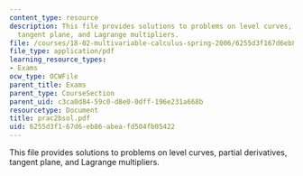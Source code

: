 ```yaml
---
content_type: resource
description: This file provides solutions to problems on level curves, partial derivatives,
  tangent plane, and Lagrange multipliers.
file: /courses/18-02-multivariable-calculus-spring-2006/6255d3f167d6eb86abeafd504fb05422_prac2bsol.pdf
file_type: application/pdf
learning_resource_types:
- Exams
ocw_type: OCWFile
parent_title: Exams
parent_type: CourseSection
parent_uid: c3ca0d84-59c0-d8e0-0dff-196e231a668b
resourcetype: Document
title: prac2bsol.pdf
uid: 6255d3f1-67d6-eb86-abea-fd504fb05422
---
```

This file provides solutions to problems on level curves, partial derivatives, tangent plane, and Lagrange multipliers.

